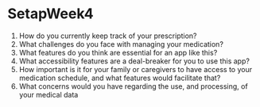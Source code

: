 # SetapWeek4

1. How do you currently keep track of your prescription?
2. What challenges do you face with managing your medication?
3. What features do you think are essential for an app like this?
4. What accessibility features are a deal-breaker for you to use this app?
5. How important is it for your family or caregivers to have access to your medication schedule, and what features would facilitate that?
6. What concerns would you have regarding the use, and processing, of your medical data
